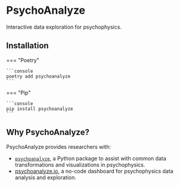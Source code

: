 # PsychoAnalyze

Interactive data exploration for psychophysics.

## Installation

=== "Poetry"

    ```console
    poetry add psychoanalyze
    ```

=== "Pip"

    ```console
    pip install psychoanalyze
    ```

## Why PsychoAnalyze?

PsychoAnalyze provides researchers with:

 - [`psychoanalyze`](https://pypi.org/project/psychoanalyze/), a Python package to assist with common data transformations and visualizations in psychophysics.
 - [psychoanalyze.io](https://psychoanalyze.io), a no-code dashboard for psychophysics data analysis and exploration.

